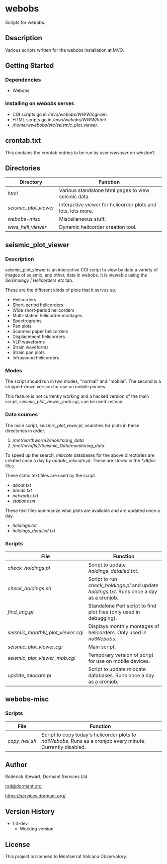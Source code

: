 # webobs

Scripts for webobs.

## Description

Various scripts written for the webobs installation at MVO.

## Getting Started

### Dependencies

* Webobs

### Installing on *webobs* server.

* CGI scripts go in */mvo/webobs/WWW/cgi-bin*.
* HTML scripts go in */mvo/webobs/WWW/html*.
* */home/wwebobs/src/seismic_plot_viewer*.

## crontab.txt

This contains the crontab entries to be run by user *wwsuser* on *winston1*.

## Directories

| Directory       | Function |
| -------------| -------------------|
| *html* | Various standalone html pages to view seismic data.|
| *seismic_plot_viewer* | Interactive viewer for helicorder plots and lots, lots more.|
| *webobs-misc* | Miscellaneous stuff.|
| *wws_heli_viewer* | Dynamic helicorder creation tool.|

## seismic_plot_viewer

### Description

seismic_plot_viewer is an interactive CGI script to view by date a variety of images of seismic, and other, data in webobs. It is viewable using the *Seismology | Helicorders etc* tab.

These are the different kinds of plots that it serves up.
* Helicorders
* Short-period helicorders
* Wide short-period helicorders
* Multi-station helicorder montages
* Spectrograms
* Pan plots
* Scanned paper helicorders
* Displacement helicorders
* VLP waveforms
* Strain waveforms
* Strain pan plots
* Infrasound helicorders

### Modes

The script should run in two modes, "normal" and "mobile". The second is a stripped-down version for use on mobile phones.

This feature is not currently working and a hacked version of the main script, *seismic_plot_viewer_mob.cgi*, can be used instead.

### Data sources

The main script, *seismic_plot_viwer.pl*, searches for plots in these directories in order.
1. */mnt/earthworm3/monitoring_data*
2. */mnt/mvofls2/Seismic_Data/monitoring_data*

To speed up the search, *mlocate* databases for the above directories are created once a day by *update_mlocate.pl*. These are stored in the *\*.dbfile* files.

These static text files are used by the script.
* *about.txt*
* *bands.txt*
* *networks.txt*
* *stations.txt* 

These text files summarize what plots are available and are updated once a day.
* *holdings.txt*
* *holdings_detailed.txt*

### Scripts

| File       | Function |
| -------------| -------------------|
| *check_holdings.pl* | Script to update *holdings_detailed.txt*. |
| *check_holdings.sh* | Script to run *check_holdings.pl* and update *holdings.txt*. Runs once a day as a cronjob.|
| *find_img.pl* | Standalone Perl script to find plot files (only used in debugging).|
| *seismic_monthly_plot_viewer.cgi* | Displays monthly montages of helicorders. Only used in *notWebobs*.|
| *seismic_plot_viewer.cgi* | Main script.|
| *seismic_plot_viewer_mob.cgi* | Temporary version of script for use on mobile devices.|
| *update_mlocate.pl* | Script to update mlocate databases. Runs once a day as a cronjob.|

## webobs-misc

### Scripts

| File       | Function |
| -------------| -------------------|
| *copy_heli.sh* | Script to copy today's helicorder plots to *notWebobs*. Runs as a cronjob every minute. Currently disabled.|

## Author

Roderick Stewart, Dormant Services Ltd

rod@dormant.org

https://services.dormant.org/

## Version History

* 1.0-dev
    * Working version

## License

This project is licensed to Montserrat Volcano Observatory.
